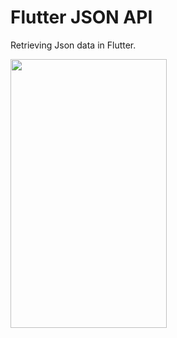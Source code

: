# Flutter JSON API
Retrieving Json data in Flutter.

<img src=https://user-images.githubusercontent.com/56589369/95368162-61b5d300-08de-11eb-9237-58a414c368ba.png height="430" width="250">
